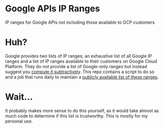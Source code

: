 # Google APIs IP Ranges
IP ranges for Google APIs not including those available to GCP customers 

# Huh?
Google provides two lists of IP ranges; an exhaustive list of all Google IP ranges and a list of IP ranges available to their customers on Google Cloud Platform. They do not provide a list of Google-only ranges but instead suggest you [compute it subtractively](https://cloud.google.com/vpc/docs/configure-private-google-access#ip-addr-defaults). This repo contains a script to do so and a job that runs daily to maintain a [publicly available list of these ranges](https://storage.googleapis.com/ip-ranges/googleapis.txt).

# Wait...
It probably makes more sense to do this yourself, as it would take almost as much code to determine if this list is trustworthy. This is mostly for my personal use.
